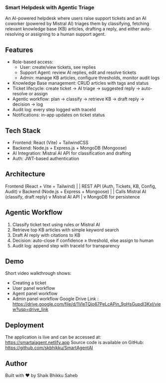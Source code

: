 ### Smart Helpdesk with Agentic Triage ###

An AI-powered helpdesk where users raise support tickets and an AI coworker (powered by Mistral AI) triages them by classifying,
fetching relevant knowledge base (KB) articles, drafting a reply, and either auto-resolving or assigning to a human support agent.

## Features

- Role-based access:
  - User: create/view tickets, see replies
  - Support Agent: review AI replies, edit and resolve tickets
  - Admin: manage KB articles, configure thresholds, monitor audit logs
- Knowledge Base management: CRUD articles with tags and status
- Ticket lifecycle: create ticket → AI triage → suggested reply → auto-resolve or assign
- Agentic workflow: plan → classify → retrieve KB → draft reply → decision → log
- Audit log: every step logged with traceId
- Notifications: in-app updates on ticket status

## Tech Stack

- Frontend: React (Vite) + TailwindCSS
- Backend: Node.js + Express.js + MongoDB (Mongoose)
- AI Integration: Mistral AI API for classification and drafting
- Auth: JWT-based authentication

## Architecture

Frontend (React + Vite + Tailwind)
    |
    | REST API (Auth, Tickets, KB, Config, Audit)
    v
Backend (Node.js + Express + Mongoose)
    |
    | Calls Mistral AI (classify, draft reply)
    v
Mistral AI API
    |
    v
MongoDB for persistence

## Agentic Workflow

1. Classify ticket text using rules or Mistral AI
2. Retrieve top KB articles with simple keyword search
3. Draft AI reply with citations to KB
4. Decision: auto-close if confidence ≥ threshold, else assign to human
5. Audit log: append step with traceId for transparency



## Demo

Short video walkthrough shows:
- Creating a ticket
- User panel workflow
- Agent panel workflow
- Admin panel workflow
Google Drive Link : https://drive.google.com/file/d/1VleTQjo67PeLcAPin_9oHsGupdI3Kxl/view?usp=drive_link


## Deployment
The application is live and can be accessed at:
https://smartaiagent.netlify.app
Source code is available on GitHub:
https://github.com/skbhikku/SmartAgentAI


## Author

Built with ❤️ by Shaik Bhikku Saheb
